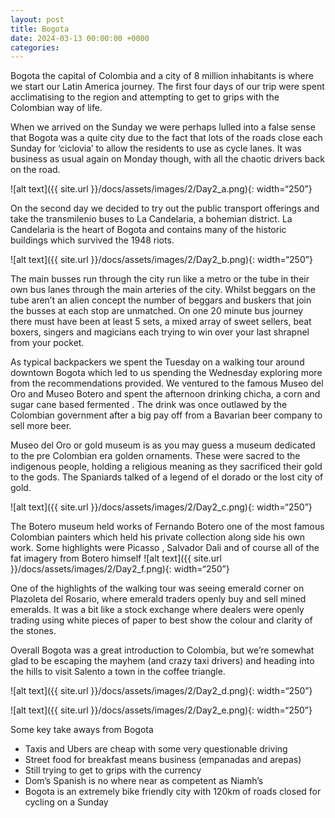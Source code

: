 ```yaml
---
layout: post
title: Bogota
date: 2024-03-13 00:00:00 +0000
categories:
---
```


Bogota the capital of Colombia and a city of 8 million inhabitants is where we start our Latin America journey. The first four days of our trip were spent acclimatising to the region and attempting to get to grips with the Colombian way of life.


When we arrived on the Sunday we were perhaps lulled into a false sense that Bogota was a quite city due to the fact that lots of the roads close each Sunday for ‘ciclovia’ to allow the residents to use as cycle lanes. It was business as usual again on Monday though, with all  the chaotic drivers back on the road.

![alt text]({{ site.url }}/docs/assets/images/2/Day2_a.png){: width=“250”}

On the second day we decided to try out the public transport offerings and take the transmilenio buses to La Candelaria, a bohemian district. La Candelaria is the heart of Bogota and contains many of the historic buildings which survived the 1948 riots.

![alt text]({{ site.url }}/docs/assets/images/2/Day2_b.png){: width=“250”}

The main busses run through the city run like a metro or the tube in their own bus lanes through the main arteries of the city. Whilst beggars on the tube aren’t an alien concept the number of beggars and buskers that join the busses at each stop are unmatched. On one 20 minute bus journey there must have been at least 5 sets, a mixed array of sweet sellers, beat boxers, singers and magicians each trying to win over your last shrapnel from your pocket.

As typical backpackers  we spent the Tuesday on a walking tour around downtown Bogota which led to us spending the Wednesday exploring more from the recommendations provided. We ventured to the famous Museo del Oro and Museo Botero and spent the afternoon drinking chicha, a corn and sugar cane based fermented  . The drink was once outlawed by the Colombian government after a big pay off from a Bavarian beer company to sell more beer.



Museo del Oro or gold museum is as you may guess a museum dedicated to the pre Colombian era golden ornaments. These were sacred to the indigenous people, holding a religious meaning as they sacrificed their gold to the gods. The Spaniards talked of a legend of el dorado or the lost city of gold.

![alt text]({{ site.url }}/docs/assets/images/2/Day2_c.png){: width=“250”}


The Botero museum held works of Fernando Botero one of the most famous Colombian painters which held his private collection along side his own work. Some highlights were Picasso , Salvador Dali and of course all of the fat imagery from Botero himself 
![alt text]({{ site.url }}/docs/assets/images/2/Day2_f.png){: width=“250”}

One of the highlights of the walking tour was seeing emerald corner on Plazoleta del Rosario, where emerald traders openly buy and sell mined emeralds. It was a bit like a stock exchange where dealers were openly trading using white pieces of paper to best show the colour and clarity of the stones. 

Overall Bogota was a great introduction to Colombia, but we’re somewhat glad to be escaping the mayhem (and crazy taxi drivers) and heading into the hills to visit  Salento a town in the coffee triangle.


![alt text]({{ site.url }}/docs/assets/images/2/Day2_d.png){: width=“250”}


![alt text]({{ site.url }}/docs/assets/images/2/Day2_e.png){: width=“250”}

Some key take aways from Bogota

- Taxis and Ubers are cheap with some very questionable driving 
- Street food for breakfast means business (empanadas and arepas)
- Still trying to get to grips with the currency
- Dom’s Spanish is no where near as competent as Niamh’s 
- Bogota is an extremely bike friendly city with 120km of roads closed for cycling on a Sunday 